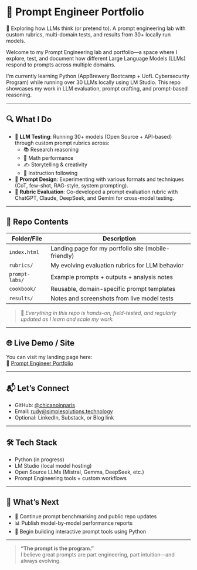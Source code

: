 # 🧠 Prompt Engineer Portfolio
🧠 Exploring how LLMs think (or pretend to). A prompt engineering lab with custom rubrics, multi-domain tests, and results from 30+ locally run models.

Welcome to my Prompt Engineering lab and portfolio—a space where I explore, test, and document how different Large Language Models (LLMs) respond to prompts across multiple domains.

I'm currently learning Python (AppBrewery Bootcamp + UofL Cybersecurity Program) while running over 30 LLMs locally using LM Studio. This repo showcases my work in LLM evaluation, prompt crafting, and prompt-based reasoning.

---

## 🔍 What I Do

- 🧪 **LLM Testing**: Running 30+ models (Open Source + API-based) through custom prompt rubrics across:
  - 📚 Research reasoning
  - 🔢 Math performance
  - ✍️ Storytelling & creativity
  - 🧠 Instruction following
- 📐 **Prompt Design**: Experimenting with various formats and techniques (CoT, few-shot, RAG-style, system prompting).
- 🧠 **Rubric Evaluation**: Co-developed a prompt evaluation rubric with ChatGPT, Claude, DeepSeek, and Gemini for cross-model testing.

---

## 📁 Repo Contents

| Folder/File | Description |
|-------------|-------------|
| `index.html` | Landing page for my portfolio site (mobile-friendly) |
| `rubrics/` | My evolving evaluation rubrics for LLM behavior |
| `prompt-labs/` | Example prompts + outputs + analysis notes |
| `cookbook/` | Reusable, domain-specific prompt templates |
| `results/` | Notes and screenshots from live model tests |

> 🧪 *Everything in this repo is hands-on, field-tested, and regularly updated as I learn and scale my work.*

---

## 🌐 Live Demo / Site

You can visit my landing page here:  
📎 [Prompt Engineer Portfolio](https://chicanoinparis.github.io/Prompt-Engineer-Portfolio/)

---

## 📬 Let’s Connect

- GitHub: [@chicanoinparis](https://github.com/chicanoinparis)
- Email: [rudy@simplesolutions.technology](mailto:rudy@simplesolutions.technology)
- Optional: LinkedIn, Substack, or Blog link

---

## 🛠️ Tech Stack

- Python (in progress)
- LM Studio (local model hosting)
- Open Source LLMs (Mistral, Gemma, DeepSeek, etc.)
- Prompt Engineering tools + custom workflows

---

## 🧭 What’s Next

- 🔄 Continue prompt benchmarking and public repo updates
- 📊 Publish model-by-model performance reports
- 🚧 Begin building interactive prompt tools using Python

---

> **“The prompt is the program.”**  
> I believe great prompts are part engineering, part intuition—and always evolving.

